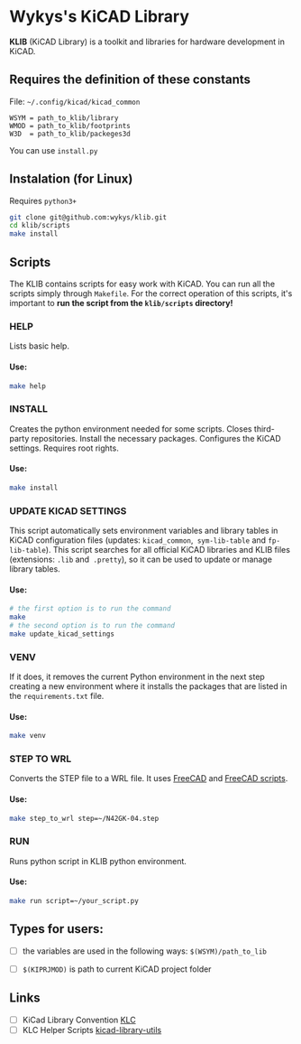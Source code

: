 # Wykys's KiCAD Library
__KLIB__ (KiCAD Library) is a toolkit and libraries for hardware development in KiCAD.


## Requires the definition of these constants
File: `~/.config/kicad/kicad_common`
```
WSYM = path_to_klib/library
WMOD = path_to_klib/footprints
W3D  = path_to_klib/packeges3d
```
You can use `install.py`


## Instalation (for Linux)
Requires `python3+`
```bash
git clone git@github.com:wykys/klib.git
cd klib/scripts
make install
```

## Scripts
The KLIB contains scripts for easy work with KiCAD. You can run all the scripts simply through `Makefile`. For the correct operation of this scripts, it's important to __run the script from the `klib/scripts` directory!__

### HELP
Lists basic help.

#### Use:
```bash
make help
```

### INSTALL
Creates the python environment needed for some scripts. Closes third-party repositories. Install the necessary packages. Configures the KiCAD settings. Requires root rights.

#### Use:
```bash
make install
```

### UPDATE KICAD SETTINGS
This script automatically sets environment variables and library tables in KiCAD configuration files (updates: `kicad_common`,` sym-lib-table` and `fp-lib-table`). This script searches for all official KiCAD libraries and KLIB files (extensions: `.lib` and` .pretty`), so it can be used to update or manage library tables.

#### Use:
```bash
# the first option is to run the command
make
# the second option is to run the command
make update_kicad_settings
```

### VENV
If it does, it removes the current Python environment in the next step creating a new environment where it installs the packages that are listed in the `requirements.txt` file.

#### Use:
```bash
make venv
```

### STEP TO WRL
Converts the STEP file to a WRL file. It uses [FreeCAD](https://www.freecadweb.org/) and [FreeCAD scripts](https://github.com/SchrodingersGat/freecad-scripts).

#### Use:
```bash
make step_to_wrl step=~/N42GK-04.step
```

### RUN
Runs python script in KLIB python environment.

#### Use:
```bash
make run script=~/your_script.py
```


## Types for users:

- [ ] the variables are used in the following ways: `$(WSYM)/path_to_lib`
- [ ] `$(KIPRJMOD)` is path to current KiCAD project folder


## Links

- [ ] KiCad Library Convention [KLC](http://kicad-pcb.org/libraries/klc/)
- [ ] KLC Helper Scripts [kicad-library-utils](https://github.com/kicad/kicad-library-utils)
